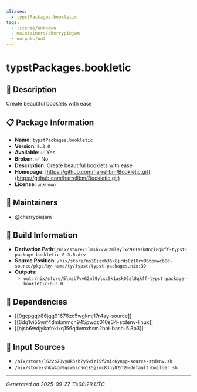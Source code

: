 ```yaml
---
aliases:
  - typstPackages.bookletic
tags:
  - license/unknown
  - maintainers/cherrypiejam
  - outputs/out
---
```


# typstPackages.bookletic

## 📝 Description

Create beautiful booklets with ease

## 📋 Package Information

- **Name**: `typstPackages.bookletic`
- **Version**: `0.3.0`
- **Available**: ✅ Yes
- **Broken**: ✅ No
- **Description**: Create beautiful booklets with ease
- **Homepage**: [https://github.com/harrellbm/Bookletic.git](https://github.com/harrellbm/Bookletic.git)
- **License**: `unknown`
## 👥 Maintainers

- @cherrypiejam


## 🔧 Build Information

- **Derivation Path**: `/nix/store/5lmsb7vv62ml9ylxc9k1ask06zl8qkff-typst-package-bookletic-0.3.0.drv`
- **Source Position**: `/nix/store/ns30sqxb36k8jrds8z18rv96bpnwc60d-source/pkgs/by-name/ty/typst/typst-packages.nix:39`
- **Outputs**:
  - `out`:  `/nix/store/5lmsb7vv62ml9ylxc9k1ask06zl8qkff-typst-package-bookletic-0.3.0`

## 🔗 Dependencies

- [[0gcpgqjr86jqg91676zc5wgkmj17r4ay-source]]
- [[6dg1vi55ynf4dmkmmcn945pwdz010s34-stdenv-linux]]
- [[bjsb6wdjykafnkixq156qdvmxhsm2bai-bash-5.3p3]]

## 📁 Input Sources

- `/nix/store/l622p70vy8k5sh7y5wizi5f2mic6ynpg-source-stdenv.sh`
- `/nix/store/shkw4qm9qcw5sc5n1k5jznc83ny02r39-default-builder.sh`

---
*Generated on 2025-09-27 13:00:29 UTC*
